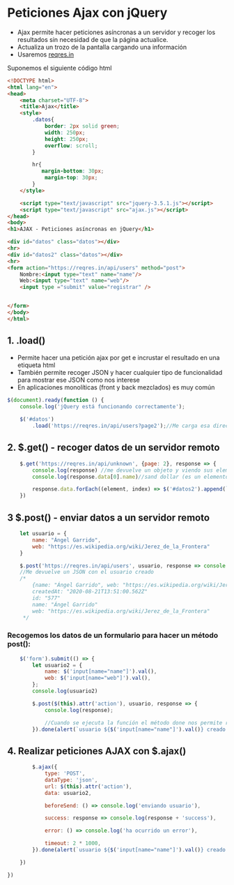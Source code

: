 
# Peticiones Ajax con jQuery
* Ajax permite hacer peticiones asíncronas a un servidor y recoger los resultados sin necesidad de que la página actualice.
* Actualiza un trozo de la pantalla cargando una información
* Usaremos [reqres.in](reqres.in)

Suponemos el siguiente código html 
```html
<!DOCTYPE html>
<html lang="en">
<head>
    <meta charset="UTF-8">
    <title>Ajax</title>
    <style>
        .datos{
            border: 2px solid green;
            width: 250px;
            height: 250px;
            overflow: scroll;
        }

        hr{
           margin-bottom: 30px;
            margin-top: 30px;
        }
    </style>

    <script type="text/javascript" src="jquery-3.5.1.js"></script>
    <script type="text/javascript" src="ajax.js"></script>
</head>
<body>
<h1>AJAX - Peticiones asíncronas en jQuery</h1>

<div id="datos" class="datos"></div>
<hr>
<div id="datos2" class="datos"></div>
<hr>
<form action="https://reqres.in/api/users" method="post">
    Nombre:<input type="text" name="name"/>
    Web:<input type="text" name="web"/>
    <input type ="submit" value="registrar" />


</form>
</body>
</html>
```
## 1. .load()
* Permite hacer una petición ajax por get e incrustar el resultado en una etiqueta html
* También permite recoger JSON y hacer cualquier tipo de funcionalidad para mostrar ese JSON como nos interese
* En aplicaciones monolíticas (front y back mezclados) es muy común

```jsx
$(document).ready(function () {
    console.log('jQuery está funcionando correctamente');
   
    $('#datos')
        .load('https://reqres.in/api/users?page2');//Me carga esa dirección en #datos
```

## 2. $.get() - recoger datos de un servidor remoto

```jsx
    $.get('https://reqres.in/api/unknown', {page: 2}, response => {
        console.log(response) //me devuelve un objeto y viendo sus elementos puedo seguir filtrando
        console.log(response.data[0].name)//sand dollar (es un elemento concreto del objeto)

        response.data.forEach((element, index) => $('#datos2').append(`<p>Nombre: ${element.name} // año: ${element.year},</p>`));
    })
```

## 3 $.post() - enviar datos a un servidor remoto

```jsx
    let usuario = {
        name: "Ángel Garrido",
        web: "https://es.wikipedia.org/wiki/Jerez_de_la_Frontera"
    }

    $.post('https://reqres.in/api/users', usuario, response => console.log(response));
    //Me devuelve un JSON con el usuario creado
    /*
        {name: "Ángel Garrido", web: "https://es.wikipedia.org/wiki/Jerez_de_la_Frontera", id: "577", createdAt: "2020-08-21T13:51:00.562Z"}
        createdAt: "2020-08-21T13:51:00.562Z"
        id: "577"
        name: "Ángel Garrido"
        web: "https://es.wikipedia.org/wiki/Jerez_de_la_Frontera"
     */
```
### Recogemos los datos de un formulario para hacer un método post():

```jsx
    $('form').submit(() => {
        let usuario2 = {
            name: $('input[name="name"]').val(),
            web: $('input[name="web"]').val(),
        };
        console.log(usuario2)

        $.post($(this).attr('action'), usuario, response => {
            console.log(response);

            //Cuando se ejecuta la función el método done nos permite realizar otra acción seguida
        }).done(alert(`usuario ${$('input[name="name"]').val()} creado correctamente`));
```

## 4. Realizar peticiones AJAX con $.ajax()

```jsx
        $.ajax({
            type: 'POST',
            dataType: 'json',
            url: $(this).attr('action'),
            data: usuario2,

            beforeSend: () => console.log('enviando usuario'),

            success: response => console.log(response + 'success'),

            error: () => console.log('ha ocurrido un error'),

            timeout: 2 * 1000,
        }).done(alert(`usuario ${$('input[name="name"]').val()} creado correctamente`));;

    })

})
```
